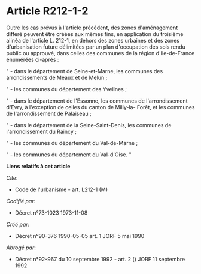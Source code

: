 # Article R212-1-2

Outre les cas prévus à l'article précédent, des zones d'aménagement différé peuvent être créées aux mêmes fins, en
application du troisième alinéa de l'article L. 212-1, en dehors des zones urbaines et des zones d'urbanisation future
délimitées par un plan d'occupation des sols rendu public ou approuvé, dans celles des communes de la région d'Ile-de-France
énumérées ci-après :

" - dans le département de Seine-et-Marne, les communes des arrondissements de Meaux et de Melun ;

" - les communes du département des Yvelines ;

" - dans le département de l'Essonne, les communes de l'arrondissement d'Evry, à l'exception de celles du canton de Milly-la-
Forêt, et les communes de l'arrondissement de Palaiseau ;

" - dans le département de la Seine-Saint-Denis, les communes de l'arrondissement du Raincy ;

" - les communes du département du Val-de-Marne ;

" - les communes du département du Val-d'Oise. "

**Liens relatifs à cet article**

_Cite_:

  - Code de l'urbanisme - art. L212-1 (M)

_Codifié par_:

  - Décret n°73-1023 1973-11-08

_Créé par_:

  - Décret n°90-376 1990-05-05 art. 1 JORF 5 mai 1990

_Abrogé par_:

  - Décret n°92-967 du 10 septembre 1992 - art. 2 () JORF 11 septembre 1992
